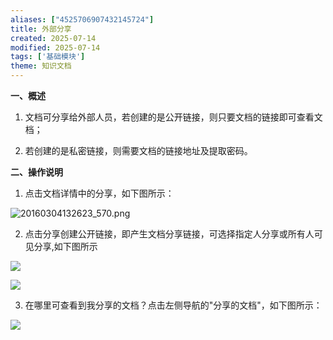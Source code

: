 ```yaml
---
aliases: ["4525706907432145724"]
title: 外部分享
created: 2025-07-14
modified: 2025-07-14
tags: ['基础模块']
theme: 知识文档
---
```


**一、概述**

1. 文档可分享给外部人员，若创建的是公开链接，则只要文档的链接即可查看文档；

2. 若创建的是私密链接，则需要文档的链接地址及提取密码。

**二、操作说明**

1. 点击文档详情中的分享，如下图所示：

![](a9562d48b252f9d7755c9fc48d13b293.jpg "20160304132623_570.png")

2. 点击分享创建公开链接，即产生文档分享链接，可选择指定人分享或所有人可见分享,如下图所示

![](e0a0e6c65c5b482a5bdfa37ebc46662e.jpg)

![](b551970cc9bb661b6b177cf5c3a89534.jpg)

3. 在哪里可查看到我分享的文档？点击左侧导航的"分享的文档"，如下图所示：

![](33c68aa13d86922b5fef9c360d3dd9b9.jpg)